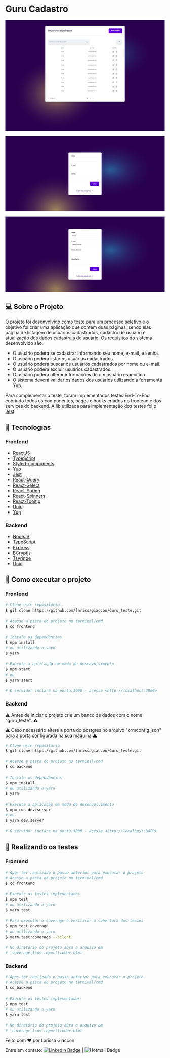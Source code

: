# Guru Cadastro

![Guru_Dashboard](https://github.com/larissagiaccon/Guru_teste/blob/main/Dashboard.png)

![Guru_SignUp](https://github.com/larissagiaccon/Guru_teste/blob/main/SignUp.png)

![Guru_EditUser](https://github.com/larissagiaccon/Guru_teste/blob/main/EditUser.png)

## :computer: Sobre o Projeto

O projeto foi desenvolvido como teste para um processo seletivo e o objetivo foi criar uma aplicação que contém duas páginas, sendo elas página de listagem de usuários cadastrados, cadastro de usuário e atualização dos dados cadastrais de usuário.
Os requisitos do sistema desenvolvido são:

- O usuário poderá se cadastrar informando seu nome, e-mail, e senha.
- O usuário poderá listar os usuários cadastrados.
- O usuário poderá buscar os usuários cadastrados por nome ou e-mail.
- O usuário poderá excluir usuários cadastrados.
- O usuário poderá alterar informações de um usuário específico.
- O sistema deverá validar os dados dos usuários utilizando a ferramenta Yup.

Para complementar o teste, foram implementados testes End-To-End cobrindo todos os componentes, pages e hooks criados no frontend e dos services do backend. A lib utilizada para implementação dos testes foi o [Jest](https://jestjs.io/).

## :rocket: Tecnologias

### Frontend
- [ReactJS](https://reactjs.org/)
- [TypeScript](https://www.typescriptlang.org/)
- [Styled-components](https://styled-components.com/)
- [Yup](https://github.com/jquense/yup)
- [Jest](https://jestjs.io/)
- [React-Query](https://react-query.tanstack.com/)
- [React-Select](https://react-select.com/home)
- [React-Spring](https://react-spring.io/)
- [React-Spinners](https://www.npmjs.com/package/react-spinners)
- [React-Tooltip](https://www.npmjs.com/package/react-tooltip)
- [Uuid](https://www.npmjs.com/package/uuid)
- [Yup](https://www.npmjs.com/package/yup)

### Backend
- [NodeJS](https://nodejs.org/en/)
- [TypeScript](https://www.typescriptlang.org/)
- [Express](https://expressjs.com/pt-br/)
- [BCryptjs](https://www.npmjs.com/package/bcryptjs)
- [Tsyringe](https://www.npmjs.com/package/tsyringe)
- [Uuid](https://www.npmjs.com/package/uuid)

## :rocket: Como executar o projeto

### Frontend

```bash
# Clone este repositório
$ git clone https://github.com/larissagiaccon/Guru_teste.git

# Acesse a pasta do projeto no terminal/cmd
$ cd frontend

# Instale as dependências
$ npm install
# ou utilizando o yarn
$ yarn

# Execute a aplicação em modo de desenvolvimento
$ npm start
# ou
$ yarn start

# O servidor inciará na porta:3000 - acesse <http://localhost:3000>
```

### Backend

:warning: Antes de iniciar o projeto crie um banco de dados com o nome "guru_teste". :warning:

:warning: Caso necessário altere a porta do postgres no arquivo "ormconfig.json" para a porta configurada na sua máquina :warning:

```bash
# Clone este repositório
$ git clone https://github.com/larissagiaccon/Guru_teste.git

# Acesse a pasta do projeto no terminal/cmd
$ cd backend

# Instale as dependências
$ npm install
# ou utilizando o yarn
$ yarn

# Execute a aplicação em modo de desenvolvimento
$ npm run dev:server
# ou
$ yarn dev:server

# O servidor inciará na porta:3000 - acesse <http://localhost:3000>
```

## :rocket: Realizando os testes

### Frontend

```bash
# Após ter realizado o passo anterior para executar o projeto
# Acesse a pasta do projeto no terminal/cmd
$ cd frontend

# Execute os testes implementados
$ npm test
# ou utilizando o yarn
$ yarn test

# Para executar o coverage e verificar a cobertura dos testes
$ npm test:coverage
# ou utilizando o yarn
$ yarn test:coverage --silent

# No diretório do projeto abra o arquivo em
# \coverage\lcov-report\index.html
```

### Backend

```bash
# Após ter realizado o passo anterior para executar o projeto
# Acesse a pasta do projeto no terminal/cmd
$ cd backend

# Execute os testes implementados
$ npm test
# ou utilizando o yarn
$ yarn test

# No diretório do projeto abra o arquivo em
# \coverage\lcov-report\index.html
```

Feito com :heart: por Larissa Giaccon

Entre em contato: [![Linkedin Badge](https://img.shields.io/badge/-LarissaGiaccon-blue?style=flat-square&logo=Linkedin&logoColor=white&link=https://www.linkedin.com/in/larissagiaccon)](https://www.linkedin.com/in/larissagiaccon) 
| 
![Hotmail Badge](https://img.shields.io/badge/-larissa_souz@hotmail.com-0078D4?style=flat-square&amp;logo=microsoft-outlook&amp;logoColor=white&amp;link=mailto:larissa_souz@hotmail.com)
